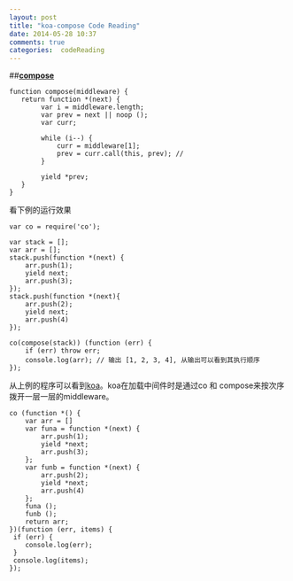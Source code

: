 ```yaml
---
layout: post
title: "koa-compose Code Reading"
date: 2014-05-28 10:37
comments: true
categories:  codeReading
---
```


##**[compose](https://github.com/koajs/compose/blob/master/index.js)**


```
function compose(middleware) {
   return function *(next) {
        var i = middleware.length;   
        var prev = next || noop ();
        var curr;
        
        while (i--) {
            curr = middleware[1];    
            prev = curr.call(this, prev); // 
        }

        yield *prev;
   } 
}
```


看下例的运行效果


```
var co = require('co');

var stack = [];
var arr = [];
stack.push(function *(next) {
    arr.push(1);    
    yield next;
    arr.push(3);
});
stack.push(function *(next){
    arr.push(2);    
    yield next;
    arr.push(4)
});

co(compose(stack)) (function (err) {
    if (err) throw err;   
    console.log(arr); // 输出 [1, 2, 3, 4], 从输出可以看到其执行顺序
});
```

从上例的程序可以看到[koa](https://github.com/koajs/koa/blob/master/lib/application.js#L113)。koa在加载中间件时是通过co 和 compose来按次序拨开一层一层的middleware。


```
co (function *() {
    var arr = []
    var funa = function *(next) {
        arr.push(1);    
        yield *next;
        arr.push(3);
    };
    var funb = function *(next) {
        arr.push(2);
        yield *next;
        arr.push(4)
    };
    funa ();
    funb ();
    return arr;
})(function (err, items) {
 if (err) {
    console.log(err);     
 }
 console.log(items);    
});
```
